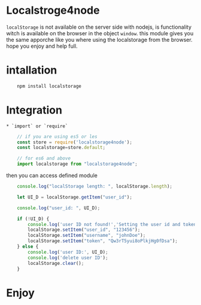 # Localstroge4node

`localStorage` is not available on the server side with nodejs, is functionality witch is available on the browser in the object `window`.
this module gives you the same apporche like you where using the localstorage from the browser.
hope you enjoy and help full.
# intallation

```bash
    npm install localstorage
```

# Integration
    * `import` or `require`
```javascript
    // if you are using es5 or les
    const store = require('localstorage4node');
    const localstorage=store.default;

    // for es6 and above
    import localstorage from "localstorage4node";
```
then you can access defined module
```javascript  
    console.log("localStorage length: ", localStorage.length);

    let UI_D = localStorage.getItem("user_id");

    console.log("user_id: ", UI_D);

    if (!UI_D) {
        console.log('user ID not found!','Setting the user id and token...');
        localStorage.setItem("user_id", "123456");
        localStorage.setItem("username", "johnDoe");
        localStorage.setItem("token", "Qw3rT5yui8oPlkjHg0fDsa");
    } else {
        console.log('user ID:', UI_D);
        console.log('delete user ID');
        localStorage.clear();
    }
```

# Enjoy
